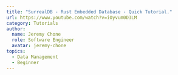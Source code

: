 ```yaml
---
title: "SurrealDB - Rust Embedded Database - Quick Tutorial."
url: https://www.youtube.com/watch?v=iOyvum0D3LM
category: Tutorials
author:
  name: Jeremy Chone
  role: Software Engineer
  avatar: jeremy-chone
topics:
  - Data Management
  - Beginner
---
```


